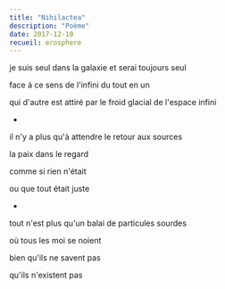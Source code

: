 ```yaml
---
title: "Nihilactea"
description: "Poème"
date: 2017-12-10
recueil: erosphere
---
```


je suis seul dans la galaxie
et serai toujours seul

face à ce sens de l'infini
du tout en un

qui d'autre est attiré
par le froid glacial de l'espace infini

*

il n'y a plus qu'à attendre le retour aux sources

la paix dans le regard

comme si rien n'était

ou que tout était juste

*

tout n'est plus qu'un balai
de particules sourdes

où tous les moi se noient

bien qu'ils ne savent pas

qu'ils n'existent pas
